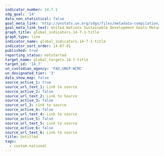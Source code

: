 ```yaml
---
indicator_number: 14.7.1
sdg_goal: '14'
data_non_statistical: false
goal_meta_link: 'http://unstats.un.org/sdgs/files/metadata-compilation/Metadata-Goal-14.pdf'
goal_meta_link_text: United Nations Sustainable Development Goals Metadata (pdf 288kB)
graph_title: global_indicators.14-7-1-title
graph_type: line
indicator_name: global_indicators.14-7-1-title
indicator_sort_order: 14-07-01
published: true
reporting_status: notstarted
target_name: global_targets.14-7-title
target_id: '14.7'
un_custodian_agency: 'FAO,UNEP-WCMC'
un_designated_tier: '3'
data_show_map: false
source_active_1: true
source_url_text_1: Link to source
source_active_2: false
source_url_text_2: Link to Source
source_active_3: false
source_url_3: Link to source
source_active_4: false
source_url_text_4: Link to source
source_active_5: false
source_url_text_5: Link to source
source_active_6: false
source_url_text_6: Link to source
title: Untitled
tags:
  - custom.national
---
```

